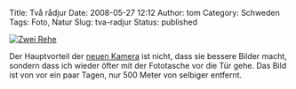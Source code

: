 Title: Två rådjur
Date: 2008-05-27 12:12
Author: tom
Category: Schweden
Tags: Foto, Natur
Slug: tva-radjur
Status: published

[![Zwei
Rehe](http://www.fiket.de/pic/radjurx2_s.jpg "Zwei Rehe")](http://www.fiket.de/pic/radjurx2_l.jpg)

Der Hauptvorteil der [neuen
Kamera](http://www.fiket.de/2008/05/13/present-till-mig-sjaelv/) ist
nicht, dass sie bessere Bilder macht, sondern dass ich wieder öfter mit
der Fototasche vor die Tür gehe. Das Bild ist von vor ein paar Tagen,
nur 500 Meter von selbiger entfernt.


